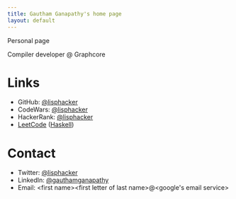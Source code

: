 ```yaml
---
title: Gautham Ganapathy's home page
layout: default
---
```


Personal page

Compiler developer @ Graphcore

# Links

- GitHub: [@lisphacker](https://github.com/lisphacker)
- CodeWars: [@lisphacker](https://www.codewars.com/users/lisphacker)
- HackerRank: [@lisphacker](https://www.hackerrank.com/lisphacker)
- [LeetCode](https://github.com/lisphacker/leetcode) ([Haskell](https://github.com/lisphacker/leetcode/tree/master/haskell))

# Contact

- Twitter: [@lisphacker](https://twitter.com/lisphacker)
- LinkedIn: [@gauthamganapathy](https://www.linkedin.com/in/gauthamganapathy/)
- Email: \<first name>\<first letter of last name>@\<google's email service>
